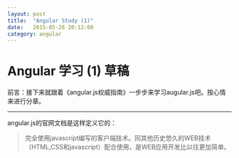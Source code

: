```yaml
---
layout: post
title:  "Angular Study (1)"
date:   2015-05-26 20:12:00
category: angular
---
```


Angular 学习 (1) 草稿
=====================

前言：接下来就跟着《angular.js权威指南》一步步来学习augular.js吧。按心情来进行分章。

***

angular.js的官网文档是这样定义它的：

>完全使用javascript编写的客户端技术。同其他历史悠久的WEB技术（HTML,CSS和javascript）配合使用，是WEB应用开发比以往更加简单。



